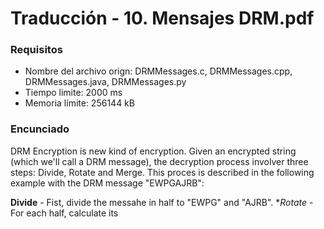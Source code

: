 # Traducción - 10. Mensajes DRM.pdf

### Requisitos
- Nombre del archivo orign: DRMMessages.c, DRMMessages.cpp, DRMMessages.java, DRMMessages.py
- Tiempo limite: 2000 ms
- Memoria límite: 256144 kB

### Encunciado
DRM Encryption is new kind of encryption. Given an encrypted string (which we'll call a DRM message), the decryption process involver three steps: Divide, Rotate and Merge. This proces is described in the following example with the DRM message "EWPGAJRB":

**Divide** - Fist, divide the messahe in half to "EWPG" and "AJRB".
**Rotate* - For each half, calculate its
